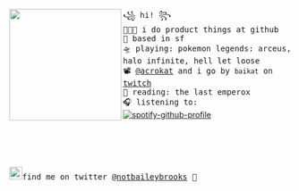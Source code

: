<img align="left" width="200" src="https://i.postimg.cc/jSbsYbgK/octocat-1607474030530.png"> <samp> ꧁ hi! ꧂<br>
  👩🏼‍💻 i do product things at github <br> 
  🌁 based in sf <br>
  🛸 playing: pokemon legends: arceus, halo infinite, hell let loose  <br>
  📽 [@acrokat](https://github.com/acrokat) and i go by `baikat` on [twitch](https://twitch.tv/baikat) <br>
  📖 reading: the last emperox <br> 
  🎧 listening to: <br> </samp>
[![spotify-github-profile](https://spotify-github-profile.vercel.app/api/view?uid=22thftxib35zraloo4ct2unwa&cover_image=true&theme=novatorem)](https://github.com/kittinan/spotify-github-profile) <br>
<br><br><br><br><br>
<samp><img src="https://img.icons8.com/color/2x/twitter.png" width="23">find me on twitter [@notbaileybrooks](https://www.twitter.com/notbaileybrooks) 💭



